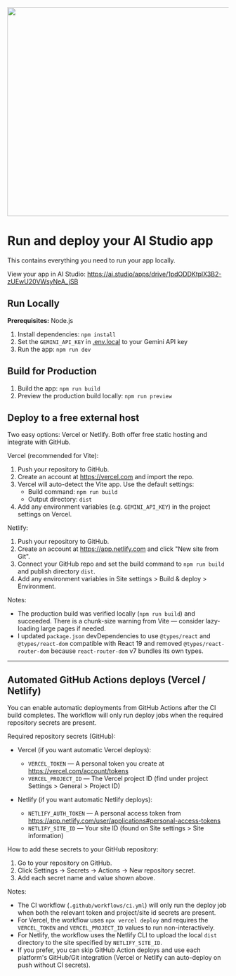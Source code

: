 <div align="center">
<img width="1200" height="475" alt="GHBanner" src="https://github.com/user-attachments/assets/0aa67016-6eaf-458a-adb2-6e31a0763ed6" />
</div>

# Run and deploy your AI Studio app

This contains everything you need to run your app locally.

View your app in AI Studio: https://ai.studio/apps/drive/1pdODDKtplX3B2-zUEwU20VWsyNeA_jSB

## Run Locally

**Prerequisites:**  Node.js


1. Install dependencies:
   `npm install`
2. Set the `GEMINI_API_KEY` in [.env.local](.env.local) to your Gemini API key
3. Run the app:
   `npm run dev`

## Build for Production

1. Build the app:
   `npm run build`
2. Preview the production build locally:
   `npm run preview`

## Deploy to a free external host

Two easy options: Vercel or Netlify. Both offer free static hosting and integrate with GitHub.

Vercel (recommended for Vite):

1. Push your repository to GitHub.
2. Create an account at https://vercel.com and import the repo.
3. Vercel will auto-detect the Vite app. Use the default settings:
   - Build command: `npm run build`
   - Output directory: `dist`
4. Add any environment variables (e.g. `GEMINI_API_KEY`) in the project settings on Vercel.

Netlify:

1. Push your repository to GitHub.
2. Create an account at https://app.netlify.com and click "New site from Git".
3. Connect your GitHub repo and set the build command to `npm run build` and publish directory `dist`.
4. Add any environment variables in Site settings > Build & deploy > Environment.

Notes:
- The production build was verified locally (`npm run build`) and succeeded. There is a chunk-size warning from Vite — consider lazy-loading large pages if needed.
- I updated `package.json` devDependencies to use `@types/react` and `@types/react-dom` compatible with React 19 and removed `@types/react-router-dom` because `react-router-dom` v7 bundles its own types.

---

## Automated GitHub Actions deploys (Vercel / Netlify)

You can enable automatic deployments from GitHub Actions after the CI build completes. The workflow will only run deploy jobs when the required repository secrets are present.

Required repository secrets (GitHub):

- Vercel (if you want automatic Vercel deploys):
  - `VERCEL_TOKEN` — A personal token you create at https://vercel.com/account/tokens
  - `VERCEL_PROJECT_ID` — The Vercel project ID (find under project Settings > General > Project ID)

- Netlify (if you want automatic Netlify deploys):
  - `NETLIFY_AUTH_TOKEN` — A personal access token from https://app.netlify.com/user/applications#personal-access-tokens
  - `NETLIFY_SITE_ID` — Your site ID (found on Site settings > Site information)

How to add these secrets to your GitHub repository:

1. Go to your repository on GitHub.
2. Click Settings -> Secrets -> Actions -> New repository secret.
3. Add each secret name and value shown above.

Notes:
- The CI workflow (`.github/workflows/ci.yml`) will only run the deploy job when both the relevant token and project/site id secrets are present.
- For Vercel, the workflow uses `npx vercel deploy` and requires the `VERCEL_TOKEN` and `VERCEL_PROJECT_ID` values to run non-interactively.
- For Netlify, the workflow uses the Netlify CLI to upload the local `dist` directory to the site specified by `NETLIFY_SITE_ID`.
- If you prefer, you can skip GitHub Action deploys and use each platform's GitHub/Git integration (Vercel or Netlify can auto-deploy on push without CI secrets).

